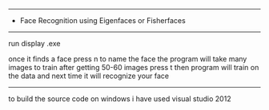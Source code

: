 ******************************************************************************
*   Face Recognition using Eigenfaces or Fisherfaces
******************************************************************************


run display .exe 

once it  finds a face press n to  name the face 
the program will take many images to train after getting 50-60 images 
press t  then program will train  on the data 
and next time it will recognize your face 

***************************************************************************
to build the source  code 
on windows  i have used  visual studio 2012 

